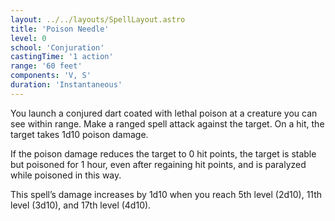 ```yaml
---
layout: ../../layouts/SpellLayout.astro
title: 'Poison Needle'
level: 0
school: 'Conjuration'
castingTime: '1 action'
range: '60 feet'
components: 'V, S'
duration: 'Instantaneous'
---
```


You launch a conjured dart coated with lethal poison at a creature you can see within range. Make a ranged spell attack against the target. On a hit, the target takes 1d10 poison damage. 

If the poison damage reduces the target to 0 hit points, the target is stable but poisoned for 1 hour, even after regaining hit points, and is paralyzed while poisoned in this way.

This spell’s damage increases by 1d10 when you reach 5th level (2d10), 11th level (3d10), and 17th level (4d10).